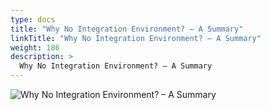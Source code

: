 ```yaml
---
type: docs
title: "Why No Integration Environment? – A Summary"
linkTitle: "Why No Integration Environment? – A Summary"
weight: 186
description: >
  Why No Integration Environment? – A Summary
---
```


![Why No Integration Environment? – A Summary](/images/bootcamp-slides/microservices-bootcamp/Slide186.PNG)

